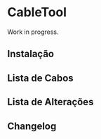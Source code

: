 # CableTool

Work in progress.

## Instalação

## Lista de Cabos

## Lista de Alterações

## Changelog
